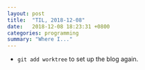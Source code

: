 ```yaml
---
layout: post
title:  "TIL, 2018-12-08"
date:   2018-12-08 18:23:31 +0800
categories: programming
summary: "Where I..."
---
```


- `git add worktree` to set up the blog again.
